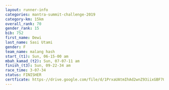 ```yaml
---
layout: runner-info 
categories: mantra-summit-challenge-2019 
category-km: 15km 
overall_rank: 70
gender_rank: 15
bib: 752
first_name: Dewi
last_name: Sasi Utami
gender: F
team_name: malang hash
start_(t1): Sun, 06-15-00 am
mbah_kamad_(t2): Sun, 07-07-11 am
finish_(t3): Sun, 09-22-34 am
race_time: 3-07-34
status: FINISHER
certficate: https-//drive.google.com/file/d/1PrxaUAtmIhAd2wnZ93iixGBF70cmkju_/view?usp=sharing
---
```

